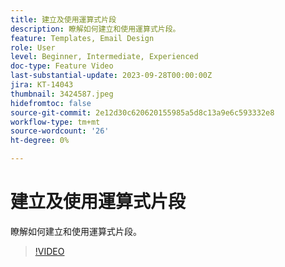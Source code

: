 ```yaml
---
title: 建立及使用運算式片段
description: 瞭解如何建立和使用運算式片段。
feature: Templates, Email Design
role: User
level: Beginner, Intermediate, Experienced
doc-type: Feature Video
last-substantial-update: 2023-09-28T00:00:00Z
jira: KT-14043
thumbnail: 3424587.jpeg
hidefromtoc: false
source-git-commit: 2e12d30c620620155985a5d8c13a9e6c593332e8
workflow-type: tm+mt
source-wordcount: '26'
ht-degree: 0%

---
```



# 建立及使用運算式片段

瞭解如何建立和使用運算式片段。

>[!VIDEO](https://video.tv.adobe.com/v/3424587/?learn=on)
